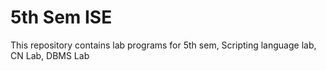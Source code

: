 # 5th Sem ISE
This repository contains lab programs for 5th sem, Scripting language lab, CN Lab, DBMS Lab
